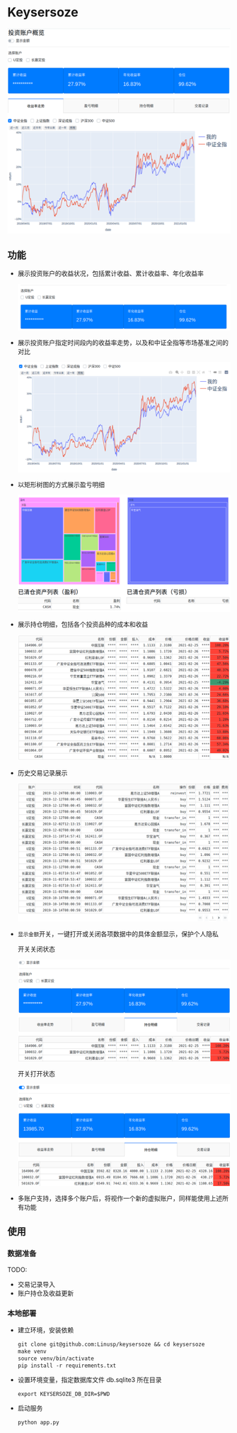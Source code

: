 Keysersoze
==========

![](./images/keysersoze.png)

## 功能

- 展示投资账户的收益状况，包括累计收益、累计收益率、年化收益率

  ![](./images/summary.png)

- 展示投资账户指定时间段内的收益率走势，以及和中证全指等市场基准之间的对比

  ![](./images/return_curve.png)

- 以矩形树图的方式展示盈亏明细

  ![](./images/profit_and_loss.png)

- 展示持仓明细，包括各个投资品种的成本和收益

  ![](./images/position_detail.png)

- 历史交易记录展示

  ![](./images/deals.png)

- `显示金额`开关，一键打开或关闭各项数据中的具体金额显示，保护个人隐私

  开关关闭状态

  ![](./images/hide_money.png)

  开关打开状态

  ![](./images/show_money.png)

- 多账户支持，选择多个账户后，将视作一个新的虚拟账户，同样能使用上述所有功能

## 使用

### 数据准备

TODO:

- 交易记录导入
- 账户持仓及收益更新

### 本地部署


- 建立环境，安装依赖

  ```shell
  git clone git@github.com:Linusp/keysersoze && cd keysersoze
  make venv
  source venv/bin/activate
  pip install -r requirements.txt
  ```

- 设置环境变量，指定数据库文件 db.sqlite3 所在目录

  ```shell
  export KEYSERSOZE_DB_DIR=$PWD
  ```

- 启动服务

  ```shell
  python app.py
  ```
